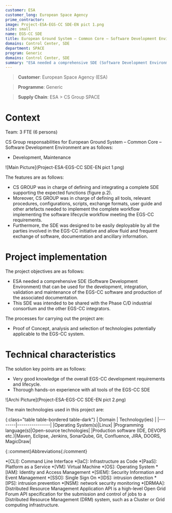 ```yaml
---
customer: ESA
customer_long: European Space Agency
prime_contractor: 
image: Project-ESA-EGS-CC SDE-EN pict 1.png
size: small
name: EGS-CC SDE
title: European Ground System – Common Core – Software Development Environment
domains: Control Center, SDE
department: SPACE
program: Generic
domains: Control Center, SDE
summary: "ESA needed a comprehensive SDE (Software Development Environment) that can be used for the development, integration, validation and maintenance of the EGS-CC software and production of the associated documentation. This SDE was intended to be shared with the Phase C/D industrial consortium and the other EGS-CC integrators."
---
```


> __Customer__\: European Space Agency (ESA)

> __Programme__\: Generic

> __Supply Chain__\: ESA >  CS Group SPACE


# Context

Team: 3 FTE (6 persons)

CS Group responsabilities for European Ground System – Common Core – Software Development Environment are as follows:
* Development, Maintenance

![Main Picture](Project-ESA-EGS-CC SDE-EN pict 1.png)

The features are as follows:
* CS GROUP was in charge of defining and integrating a complete SDE supporting the expected functions (figure p.2).
* Moreover, CS GROUP was in charge of defining all tools, relevant procedures, configurations, scripts, exchange formats, user guide and other artefacts needed to implement the complete workflow implementing the software lifecycle workflow meeting the EGS-CC requirements.
* Furthermore, the SDE was designed to be easily deployable by all the parties involved in the EGS-CC initiative and allow fluid and frequent exchange of software, documentation and ancillary information.

# Project implementation

The project objectives are as follows:
* ESA needed a comprehensive SDE (Software Development Environment) that can be used for the development, integration, validation and maintenance of the EGS-CC software and production of the associated documentation.
* This SDE was intended to be shared with the Phase C/D industrial consortium and the other EGS-CC integrators.

The processes for carrying out the project are:
* Proof of Concept, analysis and selection of technologies potentially applicable to the EGS-CC system.

# Technical characteristics

The solution key points are as follows:
* Very good knowledge of the overall EGS-CC development requirements and lifecycle.
* Thorough hands-on experience with all tools of the EGS-CC SDE

![Archi Picture](Project-ESA-EGS-CC SDE-EN pict 2.png)

The main technologies used in this project are:

{:class="table table-bordered table-dark"}
| Domain | Technology(ies) |
|--------|----------------|
|Operating System(s)|Linux|
|Programming language(s)|Open-source technologies|
|Production software (IDE, DEVOPS etc.)|Maven, Eclipse, Jenkins, SonarQube, Git, Confluence, JIRA, DOORS, MagicDraw|



{::comment}Abbreviations{:/comment}

*[CLI]: Command Line Interface
*[IaC]: Infrastructure as Code
*[PaaS]: Platform as a Service
*[VM]: Virtual Machine
*[OS]: Operating System
*[IAM]: Identity and Access Management
*[SIEM]: Security Information and Event Management
*[SSO]: Single Sign On
*[IDS]: intrusion detection
*[IPS]: intrusion prevention
*[NSM]: network security monitoring
*[DRMAA]: Distributed Resource Management Application API is a high-level Open Grid Forum API specification for the submission and control of jobs to a Distributed Resource Management (DRM) system, such as a Cluster or Grid computing infrastructure.
